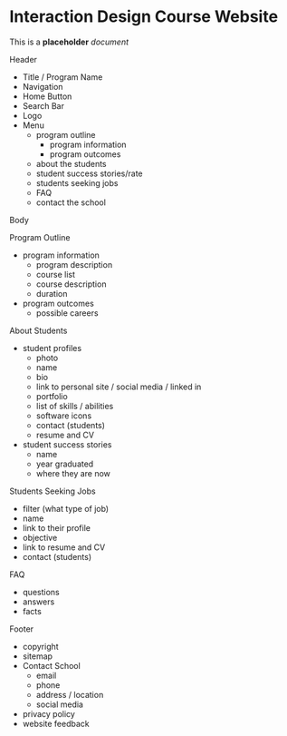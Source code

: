 # Interaction Design Course Website
This is a **placeholder** _document_

Header 
- Title / Program Name
- Navigation
- Home Button
- Search Bar
- Logo
- Menu
    - program outline
        - program information
        - program outcomes
    - about the students
    - student success stories/rate
    - students seeking jobs
    - FAQ
    - contact the school

Body

Program Outline
- program information
    - program description
    - course list
    - course description
    - duration
- program outcomes
    - possible careers

About Students
- student profiles
    - photo
    - name
    - bio
    - link to personal site / social media / linked in
    - portfolio
    - list of skills / abilities
    - software icons
    - contact (students)
    - resume and CV
- student success stories
    - name
    - year graduated
    - where they are now

Students Seeking Jobs
- filter (what type of job)
- name
- link to their profile
- objective
- link to resume and CV
- contact (students)

FAQ 
- questions
- answers
- facts

Footer
- copyright
- sitemap
- Contact School
    - email
    - phone
    - address / location
    - social media
- privacy policy
- website feedback